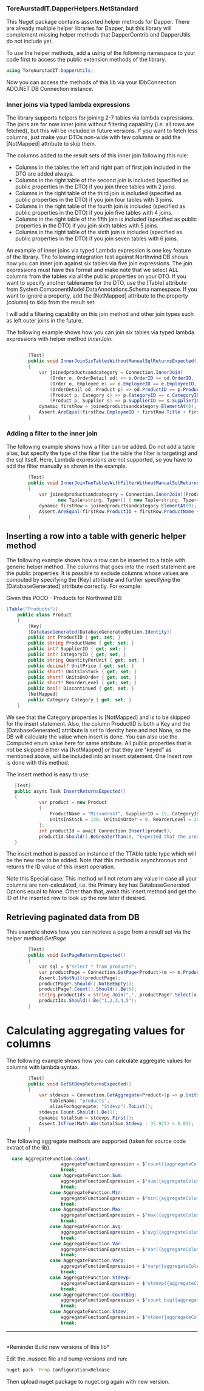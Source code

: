 ﻿  
### ToreAurstadIT.DapperHelpers.NetStandard

This Nuget package contains assorted helper methods for Dapper.
There are already multiple helper libraries for Dapper, but this 
library will complement missing helper methods that DapperContrib and 
DapperUtils do not include yet.

To use the helper methods, add a using of the following namespace to your code first to access the 
public extension methods of the library.

```csharp
using ToreAurstadIT.DapperUtils;
```

Now you can access the methods of this lib via your IDbConnection ADO.NET DB Connection instance.

### Inner joins via typed lambda expressions

The library supports helpers for joining 2-7 tables via lambda expresisions. The joins are for now
inner joins without filtering capability (i.e. all rows are fetched), but this will be included in future versions.
If you want to fetch less columns, just make your DTOs non-wide with few columns or add the [NotMapped] attribute 
to skip them.

The columns added to the result sets of this inner join following this rule:
<ul>
<li>Columns in the tables the left and right part of first join included in the DTO are added always.</li>
<li>Columns in the right table of the second join is included (specified as public properties in the DTO) if you join three tables with 2 joins.</li>
<li>Columns in the right table of the third join is included (specified as public properties in the DTO) if you join four tables with 3 joins.</li>
<li>Columns in the right table of the fourth join is included (specified as public properties in the DTO) if you join five tables with 4 joins.</li>
<li>Columns in the right table of the fifth join is included (specified as public properties in the DTO) if you join sixth tables with 5 joins.</li>
<li>Columns in the right table of the sixth join is included (specified as public properties in the DTO) if you join seven tables with 6 joins.</li>
</ul>

An example of inner joins via typed Lambda expression is one key feature of the library.
The following integration test against Northwind DB shows how you can inner join 
against six tables via five join expressions. The join expressions must have this 
format and make note that we select ALL columns from the tables via all the public properties
on your DTO. If you want to specify another tablename for the DTO, use the [Table] attribute
from System.ComponentModel.DataAnnotations.Schema namespace. If you want to ignore a property, add the
[NotMapped] attribute to the property (column) to skip from the result set.

I will add a filtering capability on this join method and other join types such as left outer joins in the future.

The following example shows how you can join six tables via typed lambda expressions with helper method *InnerJoin*. 

```csharp

        [Test]
        public void InnerJoinSixTablesWithoutManualSqlReturnsExpected()
        {
            var joinedproductsandcategory = Connection.InnerJoin(
                (Order o, OrderDetail od) => o.OrderID == od.OrderID,
                (Order o, Employee e) => o.EmployeeID == e.EmployeeID,
                (OrderDetail od, Product p) => od.ProductID == p.ProductID,
                (Product p, Category c) => p.CategoryID == c.CategoryID,
                (Product p, Supplier s) => p.SupplierID == s.SupplierID);
            dynamic firstRow = joinedproductsandcategory.ElementAt(0);
            Assert.AreEqual(firstRow.EmployeeID + firstRow.Title + firstRow.OrderID + firstRow.ShipName + firstRow.ProductID.ToString() + firstRow.ProductName + firstRow.CategoryID + firstRow.CategoryName + firstRow.SupplierID + firstRow.CompanyName, "5Sales Manager10248Vins et alcools Chevalier11Queso Cabrales4Dairy Products5Cooperativa de Quesos 'Las Cabras'");
        }

```

### Adding a filter to the inner join
The following example shows how a filter can be added. Do not add a table alias, but specify the 
type of the filter (i.e the table the filter is targeting) and the sql itself. Here, Lambda expressions are not supported, so you have to add the 
filter manually as shown in the example. 

```csharp
        [Test]
        public void InnerJoinTwoTablesWithFilterWithoutManualSqlReturnsExpected()
        {
            var joinedproductsandcategory = Connection.InnerJoin((Product p, Category c) => p.CategoryID == c.CategoryID,
                   new Tuple<string, Type>[] { new Tuple<string, Type>("CategoryID = 4", typeof(Product)) });
            dynamic firstRow = joinedproductsandcategory.ElementAt(0);
            Assert.AreEqual(firstRow.ProductID + firstRow.ProductName + firstRow.CategoryID + firstRow.CategoryName, "11Queso Cabrales4Dairy Products");
        }
```
 
## Inserting a row into a table with generic helper method
The following example shows how a row can be inserted to a table with generic helper method.
The columns that goes into the insert statement are the public properties. It is possible to 
exclude columns whose values are computed by specifying the [Key] attribute and further specifying 
the [DatabaseGenerated] attribute correctly. For example:

Given this POCO - Products for Northwind DB: 
```csharp 
[Table("Products")]
	public class Product
    {
        [Key]
        [DatabaseGenerated(DatabaseGeneratedOption.Identity)]
        public int ProductID { get; set; }
        public string ProductName { get; set; }
        public int? SupplierID { get; set; }
        public int? CategoryID { get; set; }
        public string QuantityPerUnit { get; set; }
        public decimal? UnitPrice { get; set; }
        public short? UnitsInStock { get; set; }
        public short? UnitsOnOrder { get; set; }
        public short? ReorderLevel { get; set; }
        public bool? Discontinued { get; set; }
        [NotMapped]
        public Category Category { get; set; }
    }
```

We see that the Category properties is [NotMapped] and is to be skipped for the insert statement.
Also, the column ProductID is both a Key and the [DatabaseGenerated] attribute is set to Identity here and 
not None, so the DB will calculate the value when insert is done. You can also use the Computed enum value here for same attribute.
All public properties that is not be skipped either via [NotMapped] or that they are "keyed" as mentioned above,
will be included into an insert statement. One Insert row is done with this method.

The insert method is easy to use:

```csharp
   [Test]
   public async Task InsertReturnsExpected()
   {
            var product = new Product
            {
                ProductName = "Misvaerost", SupplierID = 15, CategoryID = 4, QuantityPerUnit = "300 g", UnitPrice = 2.70M,
                UnitsInStock = 130, UnitsOnOrder = 0, ReorderLevel = 20, Discontinued = false
            };
            int productId = await Connection.Insert(product);
            productId.Should().BeGreaterThan(0, "Expected that the product is inserted into Products table and got a calculated product id from DB to signal a successful insert into the DB table");
   }
```

The insert method is passed an instance of the TTAble table type which will be the new row to be added.
Note that this method is asynchronous and returns the ID value of this insert operation.

Note this Special case: This method will not return any value in case all your columns are non-calculated, i.e. the Primary key has DatabaseGenerated Options equal to None.
Other than that, await this insert method and get the ID of the inserted row to look up the row later if desired.


## Retrieving paginated data from DB 

This example shows how you can retrieve a page from a result set via the helper method *GetPage*

```csharp
        [Test]
        public void GetPageReturnsExpected()
        {
            var sql = $"select * from products";
            var productPage = Connection.GetPage<Product>(m => m.ProductID, sql, 0, 5, sortAscending: true).ToList();
            Assert.IsNotNull(productPage);
            productPage?.Should().NotBeEmpty();
            productPage?.Count().Should().Be(5);
            string productIds = string.Join(",", productPage?.Select(x => x.ProductID));
            productIds.Should().Be("1,2,3,4,5");
        }

```

# Calculating aggregating values for columns 

The following example shows how you can calculate aggregate values for columns with lambda syntax.


```csharp
        [Test]
        public void GetStDevpReturnsExpected()
        {
            var stdevps = Connection.GetAggregate<Product>(p => p.UnitsInStock, AggregateFunction.Stdevp,
                tableName: "products",
                aliasForAggregate: "Stdevp").ToList();
            stdevps.Count.Should().Be(1);
            dynamic totalSum = stdevps.First();
            Assert.IsTrue(Math.Abs(totalSum.Stdevp - 35.92f) < 0.01);
        }
```

The following aggregate methods are supported (taken for source code extract of the lib). 

```csharp
  case AggregateFunction.Count:
                    aggregateFunctionExpression = $"count({aggregateColumnName ?? "*"}) as {aliasForAggregate}";
                    break;
                case AggregateFunction.Sum:
                    aggregateFunctionExpression = $"sum({aggregateColumnName ?? "*"}) as {aliasForAggregate}";
                    break;
                case AggregateFunction.Min:
                    aggregateFunctionExpression = $"min({aggregateColumnName ?? "*"}) as {aliasForAggregate}";
                    break;
                case AggregateFunction.Max:
                    aggregateFunctionExpression = $"max({aggregateColumnName ?? "*"}) as {aliasForAggregate}";
                    break;
                case AggregateFunction.Avg:
                    aggregateFunctionExpression = $"avg({aggregateColumnName ?? "*"}) as {aliasForAggregate}";
                    break;
                case AggregateFunction.Var:
                    aggregateFunctionExpression = $"var({aggregateColumnName ?? "*"}) as {aliasForAggregate}";
                    break;
                case AggregateFunction.Varp:
                    aggregateFunctionExpression = $"varp({aggregateColumnName ?? "*"}) as {aliasForAggregate}";
                    break;
                case AggregateFunction.Stdevp:
                    aggregateFunctionExpression = $"stdevp({aggregateColumnName ?? "*"}) as {aliasForAggregate}";
                    break;
                case AggregateFunction.CountBig:
                    aggregateFunctionExpression = $"count_big({aggregateColumnName ?? "*"}) as {aliasForAggregate}";
                    break;
                case AggregateFunction.Stdev:
                    aggregateFunctionExpression = $"stdev({aggregateColumnName ?? "*"}) as {aliasForAggregate}";
                    break;
```

<hr />
<br />
*Reminder
 Build new versions of this lib*

Edit the .nuspec file and bump versions and run:

```bash 
nuget pack -Prop Configuration=Release
``` 
Then upload nuget package to nuget.org again with new version.

